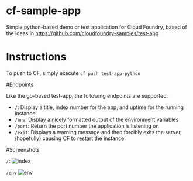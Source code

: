 # cf-sample-app
Simple python-based demo or test application for Cloud Foundry, based of the ideas in https://github.com/cloudfoundry-samples/test-app

# Instructions

To push to CF, simply execute `cf push test-app-python`

#Endpoints

Like the go-based test-app, the following endpoints are supported:

* `/`: Display a title, index number for the app, and uptime for the running instance.
* `/env`: Display a nicely formatted output of the environment variables
* `/port`: Return the port number the application is listening on
* `/exit`: Displays a warning message and then forcibly exits the server, (hopefully) causing CF to restart the instance

#Screenshots

`/`:
![index](https://raw.githubusercontent.com/dotnext/cf-sample-app/master/images/index.png)

`/env`
![env](https://raw.githubusercontent.com/dotnext/cf-sample-app/master/images/env.png)
